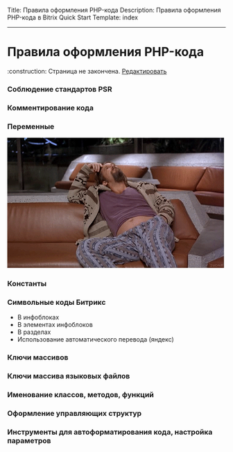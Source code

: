 Title: Правила оформления PHP-кода
Description: Правила оформления PHP-кода в Bitrix Quick Start
Template: index  

----


# Правила оформления PHP-кода

<div class="tip">
    :construction: Страница не закончена. <a href="https://github.com/pafnuty/bqs-site/blob/dev/content/code/php.md" class="btn btn-small" target="_blank">Редактировать</a>
</div>

### Соблюдение стандартов PSR
### Комментирование кода
### Переменные
![Когда придумываю название переменной](/content/images/var.gif "Когда придумываю название переменной")
### Константы

### Символьные коды Битрикс
- В инфоблоках
- В элементах инфоблоков
- В разделах
- Использование автоматического перевода (яндекс)

### Ключи массивов
### Ключи массива языковых файлов
### Именование классов, методов, функций
### Оформление управляющих структур
### Инструменты для автоформатирования кода, настройка параметров
